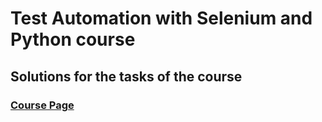 # Test Automation with Selenium and Python course
## Solutions for the tasks of the course

### [Course Page](https://stepik.org/course/575/syllabus)